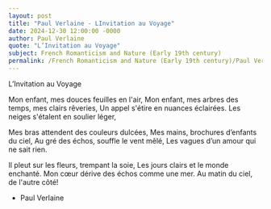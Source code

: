 ```yaml
---
layout: post
title: "Paul Verlaine - LInvitation au Voyage"
date: 2024-12-30 12:00:00 -0000
author: Paul Verlaine
quote: "L’Invitation au Voyage"
subject: French Romanticism and Nature (Early 19th century)
permalink: /French Romanticism and Nature (Early 19th century)/Paul Verlaine/Paul Verlaine - LInvitation au Voyage
---
```


L’Invitation au Voyage

Mon enfant, mes douces feuilles en l'air,
Mon enfant, mes arbres des temps, mes clairs rêveries,
Un appel s'étire en nuances éclairées.
Les neiges s'étalent en soulier léger,

Mes bras attendent des couleurs dulcées,
Mes mains, brochures d’enfants du ciel,
Au gré des échos, souffle le vent mêlé,
Les vagues d’un amour qui ne sait rien.

Il pleut sur les fleurs, trempant la soie,
Les jours clairs et le monde enchanté.
Mon cœur dérive des échos comme une mer.
Au matin du ciel, de l'autre côté!

- Paul Verlaine

